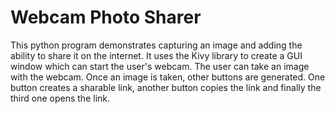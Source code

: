 # Webcam Photo Sharer 
This python program demonstrates capturing an image and adding the ability to share it on the internet.
It uses the Kivy library to create a GUI window which can start the user's webcam. The user can take an image with the webcam. Once an image is taken,
other buttons are generated. One button creates a sharable link, another button copies the link and finally the third one opens the link. 